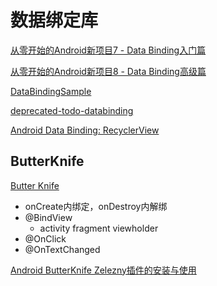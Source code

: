 # 数据绑定库

[从零开始的Android新项目7 - Data Binding入门篇](http://blog.zhaiyifan.cn/2016/06/16/android-new-project-from-0-p7/)

[从零开始的Android新项目8 - Data Binding高级篇](http://blog.zhaiyifan.cn/2016/07/06/android-new-project-from-0-p8/)

[DataBindingSample](https://github.com/shuiwanglalala/DataBindingSample)

[deprecated-todo-databinding](https://github.com/android/architecture-samples/tree/deprecated-todo-databinding)

[Android Data Binding: RecyclerView](https://medium.com/androiddevelopers/android-data-binding-recyclerview-db7c40d9f0e4?)

## ButterKnife

[Butter Knife](http://jakewharton.github.io/butterknife/)

- onCreate内绑定，onDestroy内解绑
- @BindView
  - activity fragment viewholder
- @OnClick
- @OnTextChanged

[Android ButterKnife Zelezny插件的安装与使用](https://blog.csdn.net/dreamlivemeng/article/details/51261170)

